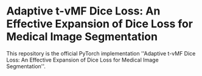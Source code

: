 # Adaptive t-vMF Dice Loss: An Effective Expansion of Dice Loss for Medical Image Segmentation
This repository is the official PyTorch implementation ''Adaptive t-vMF Dice Loss: An Effective Expansion of Dice Loss for Medical Image Segmentation''.



